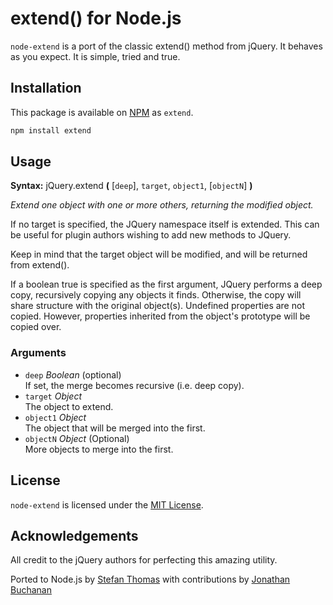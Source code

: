 # extend() for Node.js

`node-extend` is a port of the classic extend() method from jQuery. It behaves as you expect. It is simple, tried and true.

## Installation

This package is available on [NPM](https://npmjs.org/) as `extend`.

``` sh
npm install extend
```

## Usage

**Syntax:** jQuery.extend **(** [`deep`], `target`, `object1`, [`objectN`] **)** 

*Extend one object with one or more others, returning the modified object.*

If no target is specified, the JQuery namespace itself is extended. This can be useful for plugin authors wishing to add new methods to JQuery.

Keep in mind that the target object will be modified, and will be returned from extend().

If a boolean true is specified as the first argument, JQuery performs a deep copy, recursively copying any objects it finds. Otherwise, the copy will share structure with the original object(s).
Undefined properties are not copied. However, properties inherited from the object's prototype will be copied over.

### Arguments

* `deep` *Boolean* (optional)  
If set, the merge becomes recursive (i.e. deep copy).
* `target`	*Object*  
The object to extend.
* `object1`	*Object*  
The object that will be merged into the first.
* `objectN` *Object* (Optional)  
More objects to merge into the first.

## License

`node-extend` is licensed under the [MIT License](http://opensource.org/licenses/MIT).

## Acknowledgements

All credit to the jQuery authors for perfecting this amazing utility.

Ported to Node.js by [Stefan Thomas](https://github.com/justmoon) with contributions by [Jonathan Buchanan](https://github.com/insin)
